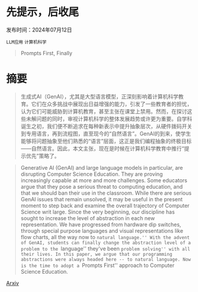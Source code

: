 # 先提示，后收尾

发布时间：2024年07月12日

`LLM应用` `计算机科学`

> Prompts First, Finally

# 摘要

> 生成式AI（GenAI），尤其是大型语言模型，正深刻影响着计算机科学教育。它们在众多挑战中展现出日益增强的能力，引发了一些教育者的担忧，认为它们可能威胁到计算机教育，甚至主张在课堂上禁用。然而，在探讨这些未解问题的同时，审视计算机科学的整体发展趋势或许更为重要。自学科诞生之初，我们便不断追求在每种新表示中提升抽象层次，从硬件拨码开关到专用语言，再到流程图，直至现今的“自然语言”。GenAI的到来，使学生能够将问题抽象至他们熟悉的“语言”层面，这正是我们编程抽象的终极目标——自然语言。因此，本文主张，现在是时候在计算机科学教育中推行“提示优先”策略了。

> Generative AI (GenAI) and large language models in particular, are disrupting Computer Science Education. They are proving increasingly capable at more and more challenges. Some educators argue that they pose a serious threat to computing education, and that we should ban their use in the classroom. While there are serious GenAI issues that remain unsolved, it may be useful in the present moment to step back and examine the overall trajectory of Computer Science writ large. Since the very beginning, our discipline has sought to increase the level of abstraction in each new representation. We have progressed from hardware dip switches, through special purpose languages and visual representations like flow charts, all the way now to ``natural language.'' With the advent of GenAI, students can finally change the abstraction level of a problem to the ``language'' they've been ``problem solving'' with all their lives. In this paper, we argue that our programming abstractions were always headed here -- to natural language. Now is the time to adopt a ``Prompts First'' approach to Computer Science Education.

[Arxiv](https://arxiv.org/abs/2407.09231)